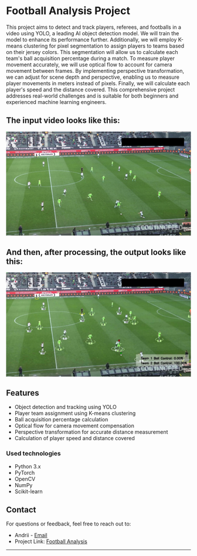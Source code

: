 # Football Analysis Project
This project aims to detect and track players, referees, and footballs in a video using YOLO, a leading AI object detection model. We will train the model to enhance its performance further. Additionally, we will employ K-means clustering for pixel segmentation to assign players to teams based on their jersey colors. This segmentation will allow us to calculate each team's ball acquisition percentage during a match.
To measure player movement accurately, we will use optical flow to account for camera movement between frames. By implementing perspective transformation, we can adjust for scene depth and perspective, enabling us to measure player movements in meters instead of pixels. Finally, we will calculate each player's speed and the distance covered. This comprehensive project addresses real-world challenges and is suitable for both beginners and experienced machine learning engineers.
## The input video looks like this:
![Alt Text](https://github.com/AwfulIceCream/football_analysis/blob/main/results_pics/input_video%20-%20frame%20at%200m0s.jpg)
## And then, after processing, the output looks like this:
![Alt Text](https://github.com/AwfulIceCream/football_analysis/blob/main/results_pics/output_video%20-%20frame%20at%200m0s.jpg)
## Features

- Object detection and tracking using YOLO
- Player team assignment using K-means clustering
- Ball acquisition percentage calculation
- Optical flow for camera movement compensation
- Perspective transformation for accurate distance measurement
- Calculation of player speed and distance covered

### Used technologies

- Python 3.x
- PyTorch
- OpenCV
- NumPy
- Scikit-learn

## Contact

For questions or feedback, feel free to reach out to:

- Andrii - [Email](mailto:andrii.myrosh.shi.2022@lpnu.ua)
- Project Link: [Football Analysis](https://github.com/AwfulIceCream/football_analysis)

---

